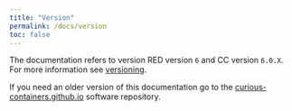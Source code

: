 ```yaml
---
title: "Version"
permalink: /docs/version
toc: false
---
```


The documentation refers to version RED version `6` and CC version `6.0.X`. For more information see [versioning](/docs/versioning).

If you need an older version of this documentation go to the [curious-containers.github.io](https://github.com/curious-containers/curious-containers.github.io) software repository.
